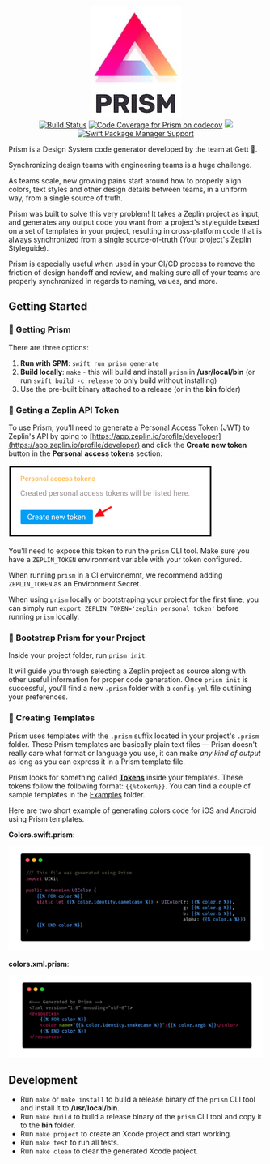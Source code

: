 <p align="center">
<img src="Assets/gh/logo.jpg" alt="Prism: Design System Code Generator logo" title="Prism: Design System Code Generator logo" />
<br />
<a href="https://app.bitrise.io/app/2d0aa2513db48aa2" target="_blank" alt="Build Status" title="Build Status"><img src="https://app.bitrise.io/app/2d0aa2513db48aa2/status.svg?token=riEOgNQwUYaEcZpDbxaY0g&branch=master" alt="Build Status" title="Build Status" /></a>
<a href="https://codecov.io/gh/GettEngineering/Prism" target="_blank" alt="Code Coverage for Prism on codecov" title="Code Coverage for Prism on codecov"><img src="https://codecov.io/gh/GettEngineering/Prism/branch/master/graph/badge.svg" alt="Code Coverage for Prism on codecov" title="Code Coverage for Prism on codecov"/></a>
<img src="https://img.shields.io/badge/platform-macOS%20%7C%20Linux-%23989898" />
<a href="https://github.com/apple/swift-package-manager"><img src="https://img.shields.io/badge/SPM-compatible-brightgreen.svg" alt="Swift Package Manager Support" /></a>
</p>

Prism is a Design System code generator developed by the team at Gett 🚕.

Synchronizing design teams with engineering teams is a huge challenge.

As teams scale, new growing pains start around how to properly align colors, text styles and other design details between teams, in a uniform way, from a single source of truth.

Prism was built to solve this very problem! It takes a Zeplin project as input, and generates any output code you want from a project's styleguide based on a set of templates in your project, resulting in cross-platform code that is always synchronized from a single source-of-truth (Your project's Zeplin Styleguide).

Prism is especially useful when used in your CI/CD process to remove the friction of design handoff and review, and making sure all of your teams are properly synchronized in regards to naming, values, and more.

## Getting Started

### 🌈 Getting Prism

There are three options: 

1. **Run with SPM**: `swift run prism generate` 
2. **Build locally**: `make` - this will build and install `prism` in **/usr/local/bin** (or run `swift build -c release` to only build without installing)
3. Use the pre-built binary attached to a release (or in the **bin** folder)

### 🔑 Geting a Zeplin API Token

To use Prism, you'll need to generate a Personal Access Token (JWT) to Zeplin's API by going to [https://app.zeplin.io/profile/developer](https://app.zeplin.io/profile/developer) and click the **Create new token** button in the **Personal access tokens** section:

![Generating a Zeplin Personal Access Token](Assets/gh/pat.png "Generating a Zeplin Personal Access Token")

You'll need to expose this token to run the `prism` CLI tool. Make sure you have a `ZEPLIN_TOKEN` environment variable with your token configured. 

When running `prism` in a CI environemnt, we recommend adding `ZEPLIN_TOKEN` as an Environment Secret.

When using `prism` locally or bootstraping your project for the first time, you can simply run `export ZEPLIN_TOKEN='zeplin_personal_token'` before running `prism` locally.

### 👢 Bootstrap Prism for your Project

Inside your project folder, run `prism init`. 

It will guide you through selecting a Zeplin project as source along with other useful information for proper code generation. Once `prism init` is successful, you'll find a new `.prism` folder with a `config.yml` file outlining your preferences.

### 🎨 Creating Templates

Prism uses templates with the `.prism` suffix located in your project's `.prism` folder. These Prism templates are basically plain text files — Prism doesn't really care what format or language you use, it can make _any kind of output_ as long as you can express it in a Prism template file.

Prism looks for something called [**Tokens**](Documentation/Tokens.md) inside your templates. These tokens follow the following format: `{{%token%}}`. You can find a couple of sample templates in the [Examples](https://github.com/gtforge/Prism/tree/master/Examples) folder.

Here are two short example of generating colors code for iOS and Android using Prism templates.

**Colors.swift.prism**:

![Color.swift iOS Prism Template](Assets/gh/Colors-iOS.gif "Color.swift iOS Prism Template")

**colors.xml.prism**:

![Color.swift Android Prism Template](Assets/gh/Colors-Android.gif "Color.swift Android Prism Template")
    
## Development

* Run `make` or `make install` to build a release binary of the `prism` CLI tool and install it to **/usr/local/bin**.
* Run `make build` to build a release binary of the `prism` CLI tool and copy it to the **bin** folder.
* Run `make project` to create an Xcode project and start working.
* Run `make test` to run all tests.
* Run `make clean` to clear the generated Xcode project.
